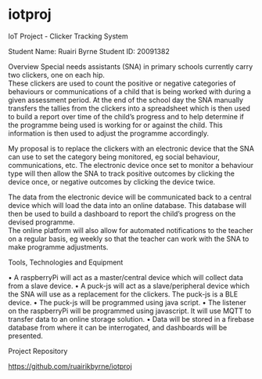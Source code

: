 # iotproj
IoT Project - Clicker Tracking System

Student Name:  Ruairi Byrne   	Student ID: 20091382

Overview
Special needs assistants (SNA) in primary schools currently carry two clickers, one on each hip.  
These clickers are used to count the positive or negative categories of behaviours or communications of a child that 
is being worked with during a given assessment period.  At the end of the school day the SNA manually transfers the 
tallies from the clickers into a spreadsheet which is then used to build a report over time of the child’s progress 
and to help determine if the programme being used is working for or against the child.  This information is then used 
to adjust the programme accordingly.

My proposal is to replace the clickers with an electronic device that the SNA can use to set the category 
being monitored, eg social behaviour, communications, etc.  The electronic device once set to monitor a behaviour 
type will then allow the SNA to track positive outcomes by clicking the device once, or negative outcomes by clicking 
the device twice.

The data from the electronic device will be communicated back to a central device which will load the data into an 
online database.  This database will then be used to build a dashboard to report the child’s progress on the devised programme.  
The online platform will also allow for automated notifications to the teacher on a regular basis, eg weekly so that the teacher 
can work with the SNA to make programme adjustments.

Tools, Technologies and Equipment

•	A raspberryPi will act as a master/central device which will collect data from a slave device.
•	A puck-js will act as a slave/peripheral device which the SNA will use as a replacement for the clickers.  The puck-js is a BLE device.
•	The puck-js will be programmed using java script.
•	The listener on the raspberryPi will be programmed using javascript.  It will use MQTT to transfer data to an online storage solution.
•	Data will be stored in a firebase database from where it can be interrogated, and dashboards will be presented.

Project Repository

https://github.com/ruairikbyrne/iotproj

